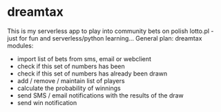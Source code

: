 # dreamtax
This is my serverless app to play into community bets on polish lotto.pl - just for fun and serverless/python learning...
General plan:
dreamtax modules:
- import list of bets from sms, email or webclient
- check if this set of numbers has been
- check if this set of numbers has already been drawn
- add / remove / maintain list of players
- calculate the probability of winnings
- send SMS / email notifications with the results of the draw
- send win notification

